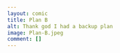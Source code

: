 ```yaml
---
layout: comic
title: Plan B
alt: Thank god I had a backup plan
image: Plan-B.jpeg
comment: []
---
```

